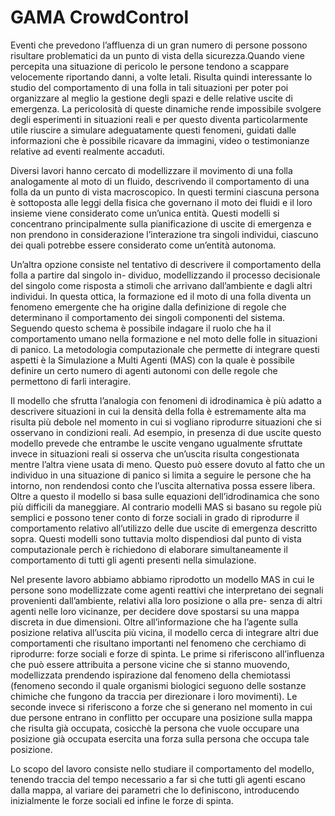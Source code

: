 # GAMA CrowdControl

Eventi che prevedono l’affluenza di un gran numero di persone possono risultare problematici da un punto di vista della sicurezza.Quando viene percepita una situazione di pericolo le persone tendono a scappare velocemente riportando danni, a volte letali. Risulta quindi interessante lo studio del comportamento di una folla in tali situazioni per poter poi organizzare al meglio la gestione degli spazi e delle relative uscite di emergenza. La pericolosità di queste dinamiche rende impossibile svolgere degli esperimenti in situazioni reali e per questo diventa particolarmente utile riuscire a simulare adeguatamente questi fenomeni, guidati dalle informazioni che è possibile ricavare da immagini, video o testimonianze relative ad eventi realmente accaduti.

Diversi lavori hanno cercato di modellizzare il movimento di una folla analogamente al moto di un fluido, descrivendo il comportamento di una folla da un punto di vista macroscopico. In questi termini ciascuna persona è sottoposta alle leggi della fisica che governano il moto dei fluidi e il loro insieme viene considerato come un’unica entità. Questi modelli si concentrano principalmente sulla pianificazione di uscite di emergenza e non prendono in considerazione l’interazione tra singoli individui, ciascuno dei quali potrebbe essere considerato come un’entità autonoma.

Un’altra opzione consiste nel tentativo di descrivere il comportamento della folla a partire dal singolo in- dividuo, modellizzando il processo decisionale del singolo come risposta a stimoli che arrivano dall’ambiente e dagli altri individui. In questa ottica, la formazione ed il moto di una folla diventa un fenomeno emergente che ha origine dalla definizione di regole che determinano il comportamento dei singoli componenti del sistema. Seguendo questo schema è possibile indagare il ruolo che ha il comportamento umano nella formazione e nel moto delle folle in situazioni di panico. La metodologia computazionale che permette di integrare questi aspetti è la Simulazione a Multi Agenti (MAS) con la quale è possibile definire un certo numero di agenti autonomi con delle regole che permettono di farli interagire.

Il modello che sfrutta l’analogia con fenomeni di idrodinamica è più adatto a descrivere situazioni in cui la densità della folla è estremamente alta ma risulta più debole nel momento in cui si vogliano riprodurre situazioni che si osservano in condizioni reali. Ad esempio, in presenza di due uscite questo modello prevede che entrambe le uscite vengano ugualmente sfruttate invece in situazioni reali si osserva che un’uscita risulta congestionata mentre l’altra viene usata di meno. Questo può essere dovuto al fatto che un individuo in una situazione di panico si limita a seguire le persone che ha intorno, non rendendosi conto che l’uscita alternativa possa essere libera. Oltre a questo il modello si basa sulle equazioni dell’idrodinamica che sono più difficili da maneggiare. Al contrario modelli MAS si basano su regole più semplici e possono tener conto di forze sociali in grado di riprodurre il comportamento relativo all’utilizzo delle due uscite di emergenza descritto sopra. Questi modelli sono tuttavia molto dispendiosi dal punto di vista computazionale perch ́e richiedono di elaborare simultaneamente il comportamento di tutti gli agenti presenti nella simulazione.

Nel presente lavoro abbiamo abbiamo riprodotto un modello MAS in cui le persone sono modellizzate come agenti reattivi che interpretano dei segnali provenienti dall’ambiente, relativi alla loro posizione o alla pre- senza di altri agenti nelle loro vicinanze, per decidere dove spostarsi su una mappa discreta in due dimensioni. Oltre all’informazione che ha l’agente sulla posizione relativa all’uscita più vicina, il modello cerca di integrare altri due comportamenti che risultano importanti nel fenomeno che cerchiamo di riprodurre: forze sociali e forze di spinta. Le prime si riferiscono all’influenza che può essere attribuita a persone vicine che si stanno muovendo, modellizzata prendendo ispirazione dal fenomeno della chemiotassi (fenomeno secondo il quale organismi biologici seguono delle sostanze chimiche che fungono da traccia per direzionare i loro movimenti). Le seconde invece si riferiscono a forze che si generano nel momento in cui due persone entrano in conflitto per occupare una posizione sulla mappa che risulta già occupata, cosicchè la persona che vuole occupare una posizione già occupata esercita una forza sulla persona che occupa tale posizione.

Lo scopo del lavoro consiste nello studiare il comportamento del modello, tenendo traccia del tempo necessario a far sì che tutti gli agenti escano dalla mappa, al variare dei parametri che lo definiscono, introducendo inizialmente le forze sociali ed infine le forze di spinta.
